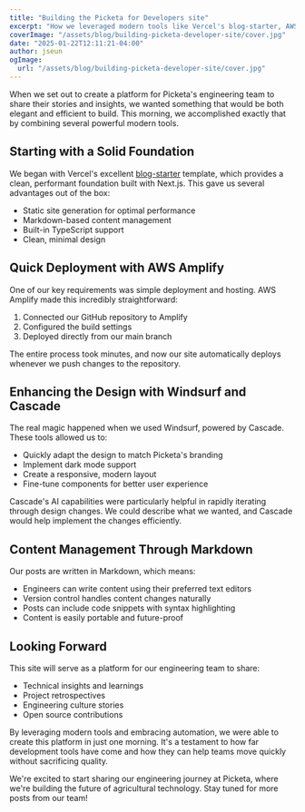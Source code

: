 ```yaml
---
title: "Building the Picketa for Developers site"
excerpt: "How we leveraged modern tools like Vercel's blog-starter, AWS Amplify, and Windsurf with Cascade to build and deploy the Picketa for Developers site in a single morning, creating a platform for our engineering team to share their stories and insights."
coverImage: "/assets/blog/building-picketa-developer-site/cover.jpg"
date: "2025-01-22T12:11:21-04:00"
author: jseun
ogImage:
  url: "/assets/blog/building-picketa-developer-site/cover.jpg"
---
```


When we set out to create a platform for Picketa's engineering team to share their stories and insights, we wanted something that would be both elegant and efficient to build. This morning, we accomplished exactly that by combining several powerful modern tools.

## Starting with a Solid Foundation

We began with Vercel's excellent [blog-starter](https://github.com/vercel/next.js/tree/canary/examples/blog-starter) template, which provides a clean, performant foundation built with Next.js. This gave us several advantages out of the box:

- Static site generation for optimal performance
- Markdown-based content management
- Built-in TypeScript support
- Clean, minimal design

## Quick Deployment with AWS Amplify

One of our key requirements was simple deployment and hosting. AWS Amplify made this incredibly straightforward:

1. Connected our GitHub repository to Amplify
2. Configured the build settings
3. Deployed directly from our main branch

The entire process took minutes, and now our site automatically deploys whenever we push changes to the repository.

## Enhancing the Design with Windsurf and Cascade

The real magic happened when we used Windsurf, powered by Cascade. These tools allowed us to:

- Quickly adapt the design to match Picketa's branding
- Implement dark mode support
- Create a responsive, modern layout
- Fine-tune components for better user experience

Cascade's AI capabilities were particularly helpful in rapidly iterating through design changes. We could describe what we wanted, and Cascade would help implement the changes efficiently.

## Content Management Through Markdown

Our posts are written in Markdown, which means:

- Engineers can write content using their preferred text editors
- Version control handles content changes naturally
- Posts can include code snippets with syntax highlighting
- Content is easily portable and future-proof

## Looking Forward

This site will serve as a platform for our engineering team to share:

- Technical insights and learnings
- Project retrospectives
- Engineering culture stories
- Open source contributions

By leveraging modern tools and embracing automation, we were able to create this platform in just one morning. It's a testament to how far development tools have come and how they can help teams move quickly without sacrificing quality.

We're excited to start sharing our engineering journey at Picketa, where we're building the future of agricultural technology. Stay tuned for more posts from our team!
